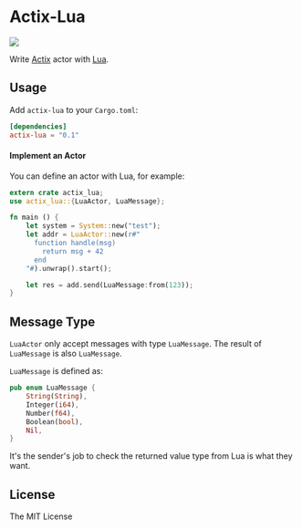 # Actix-Lua

[![](http://meritbadge.herokuapp.com/actix-lua)](https://crates.io/crates/actix-lua)

Write [Actix](https://github.com/actix/actix) actor with [Lua](https://www.lua.org/).

## Usage

Add `actix-lua` to your `Cargo.toml`:

```toml
[dependencies]
actix-lua = "0.1"
```

#### Implement an Actor

You can define an actor with Lua, for example:

```rust
extern crate actix_lua;
use actix_lua::{LuaActor, LuaMessage};

fn main () {
    let system = System::new("test");
    let addr = LuaActor::new(r#"
      function handle(msg)
        return msg + 42
      end
    "#).unwrap().start();

    let res = add.send(LuaMessage:from(123));
}
```

## Message Type

`LuaActor` only accept messages with type `LuaMessage`. The result of `LuaMessage` is also `LuaMessage`.

`LuaMessage` is defined as:

```rust
pub enum LuaMessage {
    String(String),
    Integer(i64),
    Number(f64),
    Boolean(bool),
    Nil,
}
```

It's the sender's job to check the returned value type from Lua is what they want.

## License

The MIT License